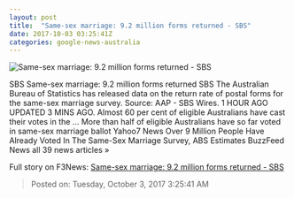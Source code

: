 ```yaml
---
layout: post
title:  "Same-sex marriage: 9.2 million forms returned - SBS"
date: 2017-10-03 03:25:41Z
categories: google-news-australia
---
```


![Same-sex marriage: 9.2 million forms returned - SBS](http://www.sbs.com.au/news/sites/sbs.com.au.news/files/form.jpg)

SBS Same-sex marriage: 9.2 million forms returned SBS The Australian Bureau of Statistics has released data on the return rate of postal forms for the same-sex marriage survey. Source: AAP - SBS Wires. 1 HOUR AGO UPDATED 3 MINS AGO. Almost 60 per cent of eligible Australians have cast their votes in the ... More than half of eligible Australians have so far voted in same-sex marriage ballot Yahoo7 News Over 9 Million People Have Already Voted In The Same-Sex Marriage Survey, ABS Estimates BuzzFeed News all 39 news articles »


Full story on F3News: [Same-sex marriage: 9.2 million forms returned - SBS](http://www.f3nws.com/n/psg2yH)

> Posted on: Tuesday, October 3, 2017 3:25:41 AM

